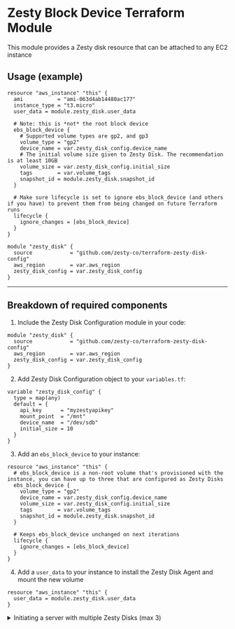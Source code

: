 # Zesty Block Device Terraform Module
This module provides a Zesty disk resource that can be attached to any EC2 instance

## Usage (example)

```hcl
resource "aws_instance" "this" {
  ami           = "ami-063d4ab14480ac177"
  instance_type = "t3.micro"
  user_data = module.zesty_disk.user_data

  # Note: this is *not* the root block device
  ebs_block_device {
    # Supported volume types are gp2, and gp3
    volume_type = "gp2"
    device_name = var.zesty_disk_config.device_name
    # The initial volume size given to Zesty Disk. The recommendation is at least 10GB
    volume_size = var.zesty_disk_config.initial_size
    tags        = var.volume_tags
    snapshot_id = module.zesty_disk.snapshot_id
  }

  # Make sure lifecycle is set to ignore ebs_block_device (and others if you have) to prevent them from being changed on future Terraform runs
  lifecycle {
    ignore_changes = [ebs_block_device]
  }
}

module "zesty_disk" {
  source            = "github.com/zesty-co/terraform-zesty-disk-config"
  aws_region        = var.aws_region
  zesty_disk_config = var.zesty_disk_config
}
```

---

## Breakdown of required components

1. Include the Zesty Disk Configuration module in your code:
```hcl
module "zesty_disk" {
  source            = "github.com/zesty-co/terraform-zesty-disk-config"
  aws_region        = var.aws_region
  zesty_disk_config = var.zesty_disk_config
}
```

2. Add Zesty Disk Configuration object to your `variables.tf`:
```hcl
variable "zesty_disk_config" {
  type = map(any)
  default = {
    api_key      = "myzestyapikey"
    mount_point  = "/mnt"
    device_name  = "/dev/sdb"
    initial_size = 10
  }
}
```

3. Add an `ebs_block_device` to your instance:

```hcl
resource "aws_instance" "this" {
  # ebs_block_device is a non-root volume that's provisioned with the instance, you can have up to three that are configured as Zesty Disks
  ebs_block_device {
    volume_type = "gp2"
    device_name = var.zesty_disk_config.device_name
    volume_size = var.zesty_disk_config.initial_size
    tags        = var.volume_tags
    snapshot_id = module.zesty_disk.snapshot_id
  }

  # Keeps ebs_block_device unchanged on next iterations
  lifecycle {
    ignore_changes = [ebs_block_device]
  }
}
```

4. Add a `user_data` to your instance to install the Zesty Disk Agent and mount the new volume
```hcl
resource "aws_instance" "this" {
  user_data = module.zesty_disk.user_data
}
```

<details>
<summary>Initiating a server with multiple Zesty Disks (max 3)</summary>
If you with to add more than one Zesty disks (up to three are supported), here's an expanded configuration:

```hcl
resource "aws_instance" "this" {
  ami           = "ami-063d4ab14480ac177"
  instance_type = "t3.micro"
  user_data = module.zesty_disk.user_data

  ebs_block_device {
    volume_type = "gp2"
    device_name = var.zesty_disk_config.device_name
    volume_size = var.zesty_disk_config.initial_size
    tags        = var.volume_tags
    snapshot_id = module.zesty_disk.snapshot_id
  }

  ebs_block_device {
    volume_type = "gp2"
    device_name = var.zesty_disk_config_2.device_name
    volume_size = var.zesty_disk_config_2.initial_size
    tags        = var.volume_tags
    snapshot_id = module.zesty_disk.snapshot_id
  }

  ebs_block_device {
    volume_type = "gp2"
    device_name = var.zesty_disk_config_3.device_name
    volume_size = var.zesty_disk_config_3.initial_size
    tags        = var.volume_tags
    snapshot_id = module.zesty_disk.snapshot_id
  }

  lifecycle {
    ignore_changes = [ebs_block_device]
  }
}

module "zesty_disk" {
  source            = "github.com/zesty-co/terraform-zesty-disk-config"
  aws_region        = var.aws_region
  zesty_disk_config = var.zesty_disk_config
}
```

This would also require an additional configuration for the additional disk(s):

```hcl
# variables.tf:
# Note that api_key is not required as the same key can be used from the first disk config object

variable "zesty_disk_config_2" {
  type = map(any)
  default = {
    mount_point  = ""
    device_name  = ""
    initial_size = 10
  }
}

variable "zesty_disk_config_3" {
  type = map(any)
  default = {
    mount_point  = ""
    device_name  = ""
    initial_size = 10
  }
}
```
</details>

